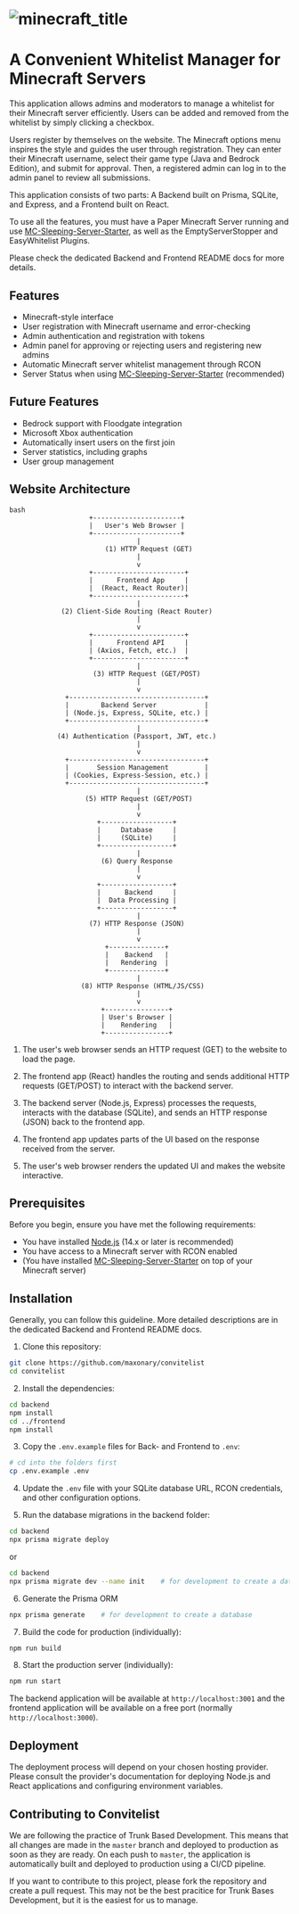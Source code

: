 # ![minecraft_title](https://github.com/maxonary/convitelist/assets/62939182/6ba92ce8-031b-4cba-954c-16ce3adbab59)

# A Convenient Whitelist Manager for Minecraft Servers

This application allows admins and moderators to manage a whitelist for their Minecraft server efficiently.
Users can be added and removed from the whitelist by simply clicking a checkbox.

Users register by themselves on the website. The Minecraft options menu inspires the style and guides the user through registration.
They can enter their Minecraft username, select their game type (Java and Bedrock Edition), and submit for approval.
Then, a registered admin can log in to the admin panel to review all submissions. 

This application consists of two parts: A Backend built on Prisma, SQLite, and Express, and a Frontend built on React. 

To use all the features, you must have a Paper Minecraft Server running and use [MC-Sleeping-Server-Starter](https://github.com/vincss/mcsleepingserverstarter), as well as the EmptyServerStopper and EasyWhitelist Plugins. 

Please check the dedicated Backend and Frontend README docs for more details.

## Features

- Minecraft-style interface
- User registration with Minecraft username and error-checking
- Admin authentication and registration with tokens
- Admin panel for approving or rejecting users and registering new admins
- Automatic Minecraft server whitelist management through RCON
- Server Status when using [MC-Sleeping-Server-Starter](https://github.com/vincss/mcsleepingserverstarter) (recommended)

## Future Features

* Bedrock support with Floodgate integration
* Microsoft Xbox authentication
* Automatically insert users on the first join
* Server statistics, including graphs
* User group management

## Website Architecture
```
bash
                    +----------------------+
                    |   User's Web Browser |
                    +----------------------+
                                |
                        (1) HTTP Request (GET)
                                |
                                v
                    +-----------------------+
                    |      Frontend App     |
                    |  (React, React Router)|
                    +-----------------------+
                                |
             (2) Client-Side Routing (React Router)
                                |
                                v
                    +-----------------------+
                    |      Frontend API     |
                    | (Axios, Fetch, etc.)  |
                    +-----------------------+
                                |
                     (3) HTTP Request (GET/POST)
                                |
                                v
              +----------------------------------+
              |        Backend Server            |
              | (Node.js, Express, SQLite, etc.) |
              +----------------------------------+
                                |
            (4) Authentication (Passport, JWT, etc.)
                                |
                                v
              +----------------------------------+
              |       Session Management         |
              | (Cookies, Express-Session, etc.) |
              +----------------------------------+
                                |
                   (5) HTTP Request (GET/POST)
                                |
                                v
                      +------------------+
                      |     Database     |
                      |     (SQLite)     |
                      +------------------+
                                |
                       (6) Query Response
                                |
                                v
                      +------------------+
                      |      Backend     |
                      |  Data Processing |
                      +------------------+
                                |
                    (7) HTTP Response (JSON)
                                |
                                v
                        +--------------+
                        |    Backend   |
                        |   Rendering  |
                        +--------------+
                                |
                  (8) HTTP Response (HTML/JS/CSS)
                                |
                                v
                       +----------------+
                       | User's Browser |
                       |    Rendering   |
                       +----------------+
```

1. The user's web browser sends an HTTP request (GET) to the website to load the page.

2. The frontend app (React) handles the routing and sends additional HTTP requests (GET/POST) to interact with the backend server.

3. The backend server (Node.js, Express) processes the requests, interacts with the database (SQLite), and sends an HTTP response (JSON) back to the frontend app.

4. The frontend app updates parts of the UI based on the response received from the server.

5. The user's web browser renders the updated UI and makes the website interactive.

## Prerequisites

Before you begin, ensure you have met the following requirements:

- You have installed [Node.js](https://nodejs.org/) (14.x or later is recommended)
- You have access to a Minecraft server with RCON enabled
- (You have installed [MC-Sleeping-Server-Starter](https://github.com/vincss/mcsleepingserverstarter) on top of your Minecraft server)

## Installation

Generally, you can follow this guideline. More detailed descriptions are in the dedicated Backend and Frontend README docs. 

1. Clone this repository:
```bash
git clone https://github.com/maxonary/convitelist
cd convitelist
```

2. Install the dependencies:
```bash
cd backend
npm install 
cd ../frontend 
npm install
```

3. Copy the `.env.example` files for Back- and Frontend to `.env`:
```bash
# cd into the folders first
cp .env.example .env
```

4. Update the `.env` file with your SQLite database URL, RCON credentials, and other configuration options.

5. Run the database migrations in the backend folder:
```bash
cd backend 
npx prisma migrate deploy
```
or
```bash
cd backend 
npx prisma migrate dev --name init    # for development to create a database
```

6. Generate the Prisma ORM
```bash 
npx prisma generate    # for development to create a database
```

7. Build the code for production (individually):
```bash
npm run build
```

8. Start the production server (individually):
```bash
npm run start
```

The backend application will be available at `http://localhost:3001` 
and the frontend application will be available on a free port (normally `http://localhost:3000`).

## Deployment

The deployment process will depend on your chosen hosting provider. Please consult the provider's documentation for deploying Node.js and React applications and configuring environment variables.

## Contributing to Convitelist

We are following the practice of Trunk Based Development.
This means that all changes are made in the `master` branch and deployed to production as soon as they are ready.
On each push to `master`, the application is automatically built and deployed to production using a CI/CD pipeline.

If you want to contribute to this project, please fork the repository and create a pull request. This may not be the best pracitice for Trunk Bases Development, but it is the easiest for us to manage.